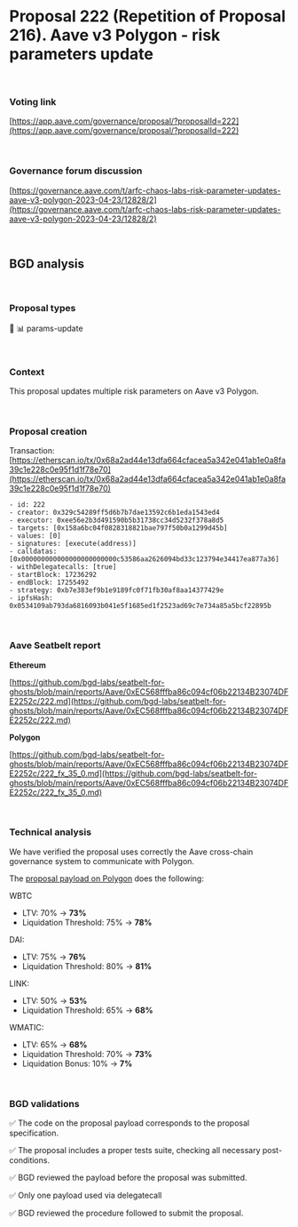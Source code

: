 # Proposal 222 (Repetition of Proposal 216). Aave v3 Polygon - risk parameters update

<br>

### Voting link

[https://app.aave.com/governance/proposal/?proposalId=222](https://app.aave.com/governance/proposal/?proposalId=222)

<br>

### Governance forum discussion

[https://governance.aave.com/t/arfc-chaos-labs-risk-parameter-updates-aave-v3-polygon-2023-04-23/12828/2](https://governance.aave.com/t/arfc-chaos-labs-risk-parameter-updates-aave-v3-polygon-2023-04-23/12828/2)

<br>

## BGD analysis

<br>

### Proposal types

:wrench: :bar_chart: params-update

<br>

### Context

This proposal updates multiple risk parameters on Aave v3 Polygon.

<br>

### Proposal creation

Transaction: [https://etherscan.io/tx/0x68a2ad44e13dfa664cfacea5a342e041ab1e0a8fa39c1e228c0e95f1d1f78e70](https://etherscan.io/tx/0x68a2ad44e13dfa664cfacea5a342e041ab1e0a8fa39c1e228c0e95f1d1f78e70)

```
- id: 222
- creator: 0x329c54289ff5d6b7b7dae13592c6b1eda1543ed4
- executor: 0xee56e2b3d491590b5b31738cc34d5232f378a8d5
- targets: [0x158a6bc04f0828318821bae797f50b0a1299d45b]
- values: [0]
- signatures: [execute(address)]
- calldatas: [0x000000000000000000000000c53586aa2626094bd33c123794e34417ea877a36]
- withDelegatecalls: [true]
- startBlock: 17236292
- endBlock: 17255492
- strategy: 0xb7e383ef9b1e9189fc0f71fb30af8aa14377429e
- ipfsHash: 0x0534109ab793da6816093b041e5f1685ed1f2523ad69c7e734a85a5bcf22895b
```

<br>

### Aave Seatbelt report

**Ethereum**

[https://github.com/bgd-labs/seatbelt-for-ghosts/blob/main/reports/Aave/0xEC568fffba86c094cf06b22134B23074DFE2252c/222.md](https://github.com/bgd-labs/seatbelt-for-ghosts/blob/main/reports/Aave/0xEC568fffba86c094cf06b22134B23074DFE2252c/222.md)

**Polygon**

[https://github.com/bgd-labs/seatbelt-for-ghosts/blob/main/reports/Aave/0xEC568fffba86c094cf06b22134B23074DFE2252c/222_fx_35_0.md](https://github.com/bgd-labs/seatbelt-for-ghosts/blob/main/reports/Aave/0xEC568fffba86c094cf06b22134B23074DFE2252c/222_fx_35_0.md)


<br>

### Technical analysis

We have verified the proposal uses correctly the Aave cross-chain governance system to communicate with Polygon.

The [proposal payload on Polygon](https://polygonscan.com/address/0xc53586aa2626094bd33c123794e34417ea877a36#code#F22#L1) does the following:

WBTC
- LTV: 70% -> **73%**
- Liquidation Threshold: 75% -> **78%**

DAI:
- LTV: 75% -> **76%**
- Liquidation Threshold: 80% -> **81%**

LINK:
- LTV: 50% -> **53%**
- Liquidation Threshold: 65% -> **68%**

WMATIC:
- LTV: 65% -> **68%**
- Liquidation Threshold: 70% -> **73%**
- Liquidation Bonus: 10% -> **7%**


<br>

### BGD validations

:white_check_mark: The code on the proposal payload corresponds to the proposal specification.

:white_check_mark: The proposal includes a proper tests suite, checking all necessary post-conditions.

:white_check_mark: BGD reviewed the payload before the proposal was submitted.

:white_check_mark: Only one payload used via delegatecall

:white_check_mark: BGD reviewed the procedure followed to submit the proposal.
